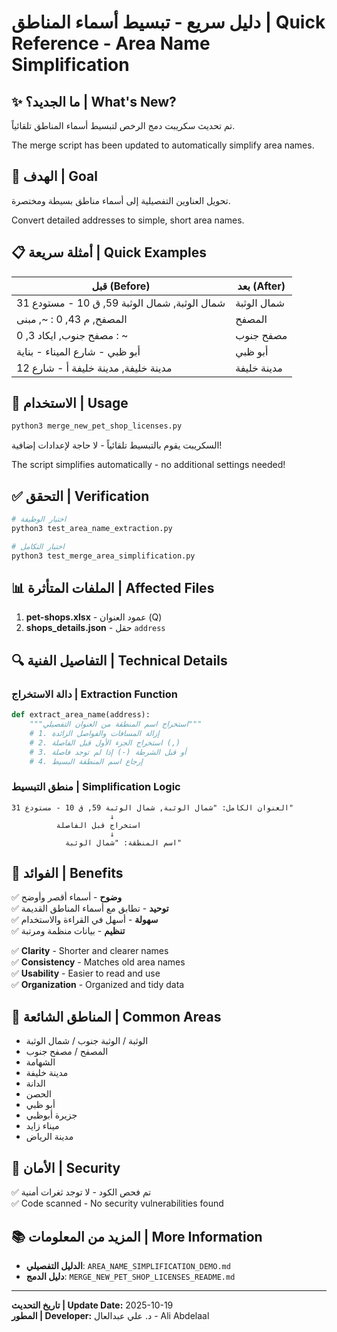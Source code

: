 # دليل سريع - تبسيط أسماء المناطق | Quick Reference - Area Name Simplification

## ✨ ما الجديد؟ | What's New?

تم تحديث سكريبت دمج الرخص لتبسيط أسماء المناطق تلقائياً.

The merge script has been updated to automatically simplify area names.

## 🎯 الهدف | Goal

تحويل العناوين التفصيلية إلى أسماء مناطق بسيطة ومختصرة.

Convert detailed addresses to simple, short area names.

## 📋 أمثلة سريعة | Quick Examples

| قبل (Before) | بعد (After) |
|-------------|------------|
| شمال الوثبة, شمال الوثبة 59, ق 10 - مستودع 31 | شمال الوثبة |
| المصفح, م 43, 0 : ~, مبنى | المصفح |
| مصفح جنوب, ايكاد 3, 0 : ~ | مصفح جنوب |
| أبو ظبي - شارع الميناء - بناية | أبو ظبي |
| مدينة خليفة, مدينة خليفة أ - شارع 12 | مدينة خليفة |

## 🚀 الاستخدام | Usage

```bash
python3 merge_new_pet_shop_licenses.py
```

السكريبت يقوم بالتبسيط تلقائياً - لا حاجة لإعدادات إضافية!

The script simplifies automatically - no additional settings needed!

## ✅ التحقق | Verification

```bash
# اختبار الوظيفة
python3 test_area_name_extraction.py

# اختبار التكامل
python3 test_merge_area_simplification.py
```

## 📊 الملفات المتأثرة | Affected Files

1. **pet-shops.xlsx** - عمود العنوان (Q)
2. **shops_details.json** - حقل `address`

## 🔍 التفاصيل الفنية | Technical Details

### دالة الاستخراج | Extraction Function

```python
def extract_area_name(address):
    """استخراج اسم المنطقة من العنوان التفصيلي"""
    # 1. إزالة المسافات والفواصل الزائدة
    # 2. استخراج الجزء الأول قبل الفاصلة (,)
    # 3. أو قبل الشرطة (-) إذا لم توجد فاصلة
    # 4. إرجاع اسم المنطقة البسيط
```

### منطق التبسيط | Simplification Logic

```
العنوان الكامل: "شمال الوثبة, شمال الوثبة 59, ق 10 - مستودع 31"
                      ↓
          استخراج قبل الفاصلة
                      ↓
            اسم المنطقة: "شمال الوثبة"
```

## 🎉 الفوائد | Benefits

✅ **وضوح** - أسماء أقصر وأوضح  
✅ **توحيد** - تطابق مع أسماء المناطق القديمة  
✅ **سهولة** - أسهل في القراءة والاستخدام  
✅ **تنظيم** - بيانات منظمة ومرتبة  

✅ **Clarity** - Shorter and clearer names  
✅ **Consistency** - Matches old area names  
✅ **Usability** - Easier to read and use  
✅ **Organization** - Organized and tidy data  

## 📝 المناطق الشائعة | Common Areas

- الوثبة / الوثبة جنوب / شمال الوثبة
- المصفح / مصفح جنوب
- الشهامة
- مدينة خليفة
- الدانة
- الحصن
- أبو ظبي
- جزيرة أبوظبي
- ميناء زايد
- مدينة الرياض

## 🔐 الأمان | Security

✅ تم فحص الكود - لا توجد ثغرات أمنية  
✅ Code scanned - No security vulnerabilities found

## 📚 المزيد من المعلومات | More Information

- **الدليل التفصيلي**: `AREA_NAME_SIMPLIFICATION_DEMO.md`
- **دليل الدمج**: `MERGE_NEW_PET_SHOP_LICENSES_README.md`

---

**تاريخ التحديث | Update Date:** 2025-10-19  
**المطور | Developer:** د. علي عبدالعال - Ali Abdelaal
